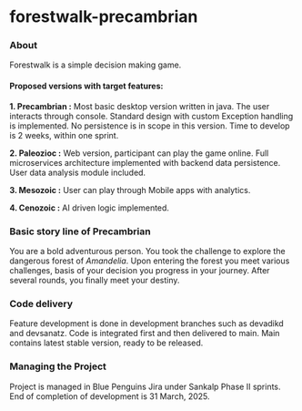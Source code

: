 # forestwalk-precambrian

### About
Forestwalk is a simple decision making game.

#### Proposed versions with target features:

**1. Precambrian :** Most basic desktop version written in java.
The user interacts through console.
Standard design with custom Exception handling is implemented.
No persistence is in scope in this version.
Time to develop is 2 weeks, within one sprint.

**2. Paleozioc :** Web version, participant can play the game online.
Full microservices architecture implemented with backend data persistence.
User data analysis module included.

**3. Mesozoic :** User can play through Mobile apps with analytics.

**4. Cenozoic :** AI driven logic implemented.

### Basic story line of Precambrian
You are a bold adventurous person. You took the challenge to explore the dangerous forest of _Amandelia_. Upon entering the forest you meet various challenges, basis of your decision you progress in your journey. After several rounds, you finally meet your destiny.

### Code delivery
Feature development is done in development branches such as devadikd and devsanatz. Code is integrated first and then delivered to main.
Main contains latest stable version, ready to be released.

### Managing the Project 
Project is managed in Blue Penguins Jira under Sankalp Phase II sprints.
End of completion of development is 31 March, 2025.